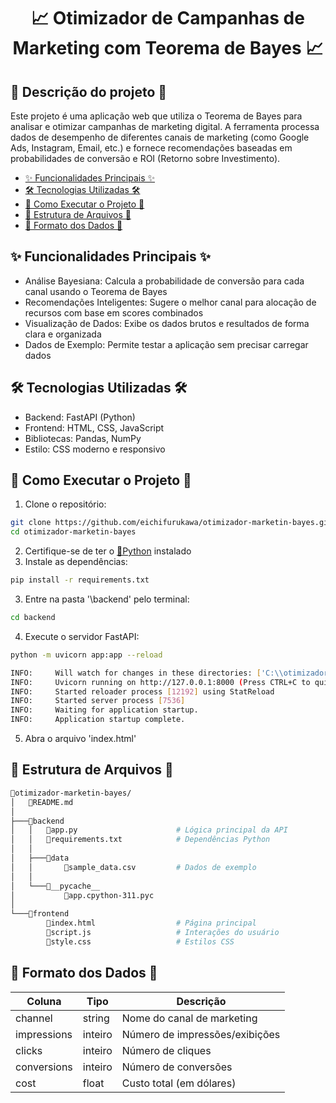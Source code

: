<h1 align="center">📈 Otimizador de Campanhas de Marketing com Teorema de Bayes 📈</h1>

## 📝 Descrição do projeto 📝
<p align="left">
Este projeto é uma aplicação web que utiliza o Teorema de Bayes para analisar e otimizar campanhas de marketing digital. A ferramenta processa dados de desempenho de diferentes canais de marketing (como Google Ads, Instagram, Email, etc.) e fornece recomendações baseadas em probabilidades de conversão e ROI (Retorno sobre Investimento).
</p>

- [✨ Funcionalidades Principais ✨](#✨-funcionalidades-principais-✨)
- [🛠️ Tecnologias Utilizadas 🛠️](#🛠️-tecnologias-utilizadas-🛠️)
- [🚀 Como Executar o Projeto 🚀](#🚀-como-executar-o-projeto-🚀)
- [📂 Estrutura de Arquivos 📂](#📂-estrutura-de-arquivos-📂)
- [🎲 Formato dos Dados 🎲](#🎲-formato-dos-dados-🎲)

## ✨ Funcionalidades Principais ✨
- Análise Bayesiana: Calcula a probabilidade de conversão para cada canal usando o Teorema de Bayes
- Recomendações Inteligentes: Sugere o melhor canal para alocação de recursos com base em scores combinados
- Visualização de Dados: Exibe os dados brutos e resultados de forma clara e organizada
- Dados de Exemplo: Permite testar a aplicação sem precisar carregar dados

## 🛠️ Tecnologias Utilizadas 🛠️
- Backend: FastAPI (Python)
- Frontend: HTML, CSS, JavaScript
- Bibliotecas: Pandas, NumPy
- Estilo: CSS moderno e responsivo

## 🚀 Como Executar o Projeto 🚀

1. Clone o repositório:
```bash
git clone https://github.com/eichifurukawa/otimizador-marketin-bayes.git
cd otimizador-marketin-bayes
```
2. Certifique-se de ter o [🐍Python](https://www.python.org/downloads/) instalado 
3. Instale as dependências:
```bash
pip install -r requirements.txt
```
3. Entre na pasta '\backend' pelo terminal:
```bash
cd backend
```
4. Execute o servidor FastAPI:
```bash
python -m uvicorn app:app --reload
```
```bash
INFO:     Will watch for changes in these directories: ['C:\\otimizador-marketin-bayes\\backend']
INFO:     Uvicorn running on http://127.0.0.1:8000 (Press CTRL+C to quit)
INFO:     Started reloader process [12192] using StatReload
INFO:     Started server process [7536]
INFO:     Waiting for application startup.
INFO:     Application startup complete.
```
5. Abra o arquivo 'index.html'

## 📂 Estrutura de Arquivos 📂
```bash
📂otimizador-marketin-bayes/
│   📄README.md
│
├───📂backend
│   │   📄app.py                      # Lógica principal da API
│   │   📄requirements.txt            # Dependências Python
│   │
│   ├───📂data
│   │       📄sample_data.csv         # Dados de exemplo
│   │
│   └───📂__pycache__
│           📄app.cpython-311.pyc
│
└───📂frontend
        📄index.html                  # Página principal
        📄script.js                   # Interações do usuário
        📄style.css                   # Estilos CSS
```

##  🎲 Formato dos Dados 🎲

| Coluna       | Tipo     | Descrição                         |
|--------------|----------|-----------------------------------|
| channel      | string   | Nome do canal de marketing        |
| impressions  | inteiro  | Número de impressões/exibições    |
| clicks       | inteiro  | Número de cliques                 |
| conversions  | inteiro  | Número de conversões              |
| cost         | float    | Custo total (em dólares)          |